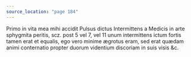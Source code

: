 ```yaml
---
source_location: "page 184"
---
```

Primo in vita mea mihi accidit Pulsus dictus Intermittens a Medicis in arte
sphygmita peritis, scz. post 5 vel 7, vel 11 unum intermittens ictum fortis
tamen erat et equalis, ego vero minime ægrotus eram, sed erat quædam animi
conternatio propter duorum videntium discoriam in suis visis &c.
